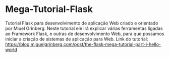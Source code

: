 # Mega-Tutorial-Flask
 Tutorial Flask para desenvolvimento de aplicação Web criado e orientado por Miuel Grinberg. 
 Neste tutorial ele irá explicar várias ferramentas ligadas ao Framework Flask, e outras de desenvolvimento Web, para que possamos iniciar a criação de sistemas de aplicação para Web. 
 Link do tutorial: https://blog.miguelgrinberg.com/post/the-flask-mega-tutorial-part-i-hello-world
